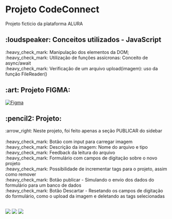 <h1>Projeto CodeConnect</h1>
<p>Projeto ficticio da plataforma ALURA</p>


<h2>:loudspeaker: Conceitos utilizados - JavaScript</h2>

<p>
:heavy_check_mark: Manipulação dos elementos da DOM;</br>
:heavy_check_mark: Utilização de funções assícronas: Conceito de async/await</br>
:heavy_check_mark: Verificação de um arquivo upload(imagem): uso da função FileReader() </br>
</p>

<h2> :art:  Projeto FIGMA:</h2>

[![Figma](https://img.shields.io/badge/Figma-F24E1E?style=for-the-badge&logo=figma&logoColor=white)](https://www.figma.com/community/file/1410409546403062951)

<h2>:pencil2: Projeto:</h2>

<p>:arrow_right:  Neste projeto, foi feito apenas a seção PUBLICAR do sidebar</br>
</br>
:heavy_check_mark: Botão com input para carregar imagem</br>
:heavy_check_mark: Descrição da imagem: Nome do arquivo e tipo</br>
:heavy_check_mark: Feedback da leitura do arquivo</br>
:heavy_check_mark: Formulário com campos de digitação sobre o novo projeto</br>
:heavy_check_mark: Possibilidade de incrementar tags para o projeto, assim como remover</br>
:heavy_check_mark: Botão publicar - Simulando o envio dos dados do formulário para um banco de dados</br>
:heavy_check_mark: Botão Descartar - Resetando os campos de digitação do formulário, como o upload da imagem e deletando as tags selecionadas</br>
</br>


</p>

<img src="https://github.com/danielcoosta1/CodeConnect/blob/main/assets/img/exemplo_projeto.PNG?raw=true"> 
<img src="https://github.com/danielcoosta1/CodeConnect/blob/main/assets/img/exemplo2.PNG?raw=true">
<img src="https://github.com/danielcoosta1/CodeConnect/blob/main/assets/img/exemplo3.PNG?raw=true">
